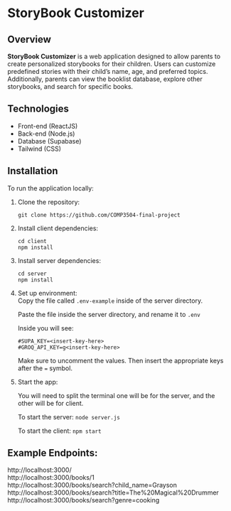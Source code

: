 # StoryBook Customizer

## Overview
**StoryBook Customizer** is a web application designed to allow parents to create personalized storybooks for their children. Users can customize predefined stories with their child’s name, age, and preferred topics. Additionally, parents can view the booklist database, explore other storybooks, and search for specific books.

## Technologies
- Front-end (ReactJS)
- Back-end (Node.js)
- Database (Supabase)
- Tailwind (CSS)

## Installation
To run the application locally:
1. Clone the repository:  

   `git clone https://github.com/COMP3504-final-project`
   
3. Install client dependencies:

   `cd client`  
   `npm install`
4. Install server dependencies:

   `cd server`  
   `npm install`
    
6. Set up environment:  
   Copy the file called `.env-example` inside of the server directory.
   
   Paste the file inside the server directory, and rename it to `.env`

   Inside you will see:
   
   `#SUPA_KEY=<insert-key-here>`  
   `#GROQ_API_KEY=g<insert-key-here>`

   Make sure to uncomment the values. Then insert the appropriate keys after the `=` symbol.
   
8. Start the app:

   You will need to split the terminal one will be for the server, and the other will be for client.

   To start the server:
   `node server.js`

   To start the client:
   `npm start`  

## Example Endpoints:  
   http://localhost:3000/  
   http://localhost:3000/books/1  
   http://localhost:3000/books/search?child_name=Grayson  
   http://localhost:3000/books/search?title=The%20Magical%20Drummer  
   http://localhost:3000/books/search?genre=cooking  
